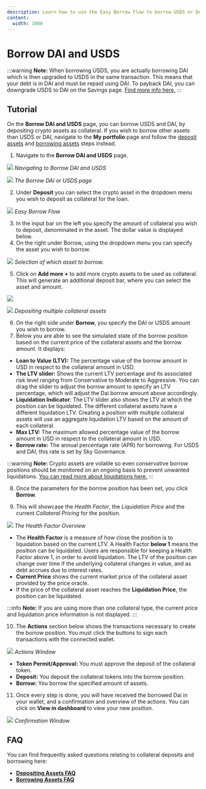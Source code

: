 ```yaml
---
description: Learn how to use the Easy Borrow Flow to borrow USDS or DAI.
content: 
  width: 1000
---
```


# Borrow DAI and USDS
:::warning
**Note:** When borrowing USDS, you are actually borrowing DAI which is then upgraded to USDS in the same transaction. This means that your debt is in DAI and must be repaid using DAI. To payback DAI, you can downgrade USDS to DAI on the Savings page. [Find more info here.](/user-guides/upgrading-to-usds-and-susds/)
:::
## Tutorial

On the **Borrow DAI and USDS** page, you can borrow USDS and DAI, by depositing crypto assets as collateral. If you wish to borrow other assets than USDS or DAI, navigate to the **My portfolio** page and follow the [deposit assets](/user-guides/using-sparklend/depositing-assets) and [borrowing assets](/user-guides/using-sparklend/borrowing-assets) steps instead.

1.  Navigate to the **Borrow DAI and USDS** page.

![](/assets/borrow-1.png)
*Navigating to Borrow DAI and USDS*

![](/assets/borrow-2.png)
*The Borrow DAI or USDS page*

2. Under **Deposit** you can select the crypto asset in the dropdown menu you wish to deposit as collateral for the loan.

![](/assets/borrow-3.png)
*Easy Borrow Flow*

3. In the input bar on the left you specify the amount of collateral you wish to deposit, denominated in the asset. The dollar value is displayed below.
4. On the right under Borrow, using the dropdown menu you can specify the asset you wish to borrow.

![](/assets/borrow-5.png)
*Selection of which asset to borrow.*

5. Click on **Add more +** to add more crypto assets to be used as collateral. This will generate an additional deposit bar, where you can select the asset and amount.

![](/assets/borrow-4.png)

![](/assets/borrow-6.png)
*Depositing multiple collateral assets*

6. On the right side under **Borrow**, you specify the DAI or USDS amount you wish to borrow.
7. Below you are able to see the simulated state of the borrow position based on the current price of the collateral assets and the borrow amount. It displays:

* **Loan to Value (LTV):** The percentage value of the borrow amount in USD in respect to the collateral amount in USD.
* **The LTV slider:** Shows the current LTV percentage and its associated risk level ranging from Conservative to Moderate to Aggressive. You can drag the slider to adjust the borrow amount to specify an LTV percentage, which will adjust the Dai borrow amount above accordingly.
* **Liquidation Indicator**: The LTV slider also shows the LTV at which the position can be liquidated. The different collateral assets have a different liquidation LTV. Creating a position with multiple collateral assets will use an aggregate liquidation LTV based on the amount of each collateral.
* **Max LTV:** The maximum allowed percentage value of the borrow amount in USD in respect to the collateral amount in USD.
* **Borrow rate:** The annual percentage rate (APR) for borrowing. For USDS and DAI, this rate is set by Sky Governance.

:::warning
**Note:** Crypto assets are volatile so even conservative borrow positions should be monitored on an ongoing basis to prevent unwanted liquidations. [You can read more about liquidations here.](/user-guides/using-sparklend/liquidations)
:::

8. Once the parameters for the borrow position has been set, you click **Borrow**.

9.  This will showcase the *Health Factor*, the *Liquidation Price* and the current *Collateral Pricing* for the position.

![](/assets/borrow-7.png)
*The Health Factor Overview*

* The **Health Factor** is a measure of how close the position is to liquidation based on the current LTV. A Health Factor **below 1** means the position can be liquidated. Users are responsible for keeping a Health Factor above 1, in order to avoid liquidation. The LTV of the position can change over time if the underlying collateral changes in value, and as debt accrues due to interest rates.
* **Current Price** shows the current market price of the collateral asset provided by the price oracle.
* If the price of the collateral asset reaches the **Liquidation Price**, the position can be liquidated.

:::info
**Note:** If you are using more than one collateral type, the current price and liquidation price information is not displayed.
:::

10. The **Actions** section below shows the transactions necessary to create the borrow position. You must click the buttons to sign each transactions with the connected wallet.

![](/assets/borrow-8.png)
*Actions Window*

* **Token Permit/Approval:** You must approve the deposit of the collateral token.
* **Deposit:** You deposit the collateral tokens into the borrow position.
* **Borrow:** You borrow the specified amount of assets.

11. Once every step is done, you will have received the borrowed Dai in your wallet, and a confirmation and overview of the actions. You can click on **View in dashboard** to view your new position.

![](/assets/borrow-9.png)
*Confirmation Window*

## FAQ

You can find frequently asked questions relating to collateral deposits and borrowing here:

* [**Depositing Assets FAQ**](/user-guides/using-sparklend/depositing-assets#faq)
* [**Borrowing Assets FAQ**](/user-guides/using-sparklend/borrowing-assets#faq)
